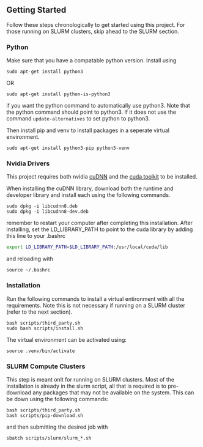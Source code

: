 ## Getting Started

Follow these steps chronologically to get started using this project. For those running on SLURM clusters, skip ahead to the SLURM section.

### Python

Make sure that you have a compatable python version. Install using

```shell
sudo apt-get install python3
```
OR 
```shell
sudo apt-get install python-is-python3
```

if you want the python command to automatically use python3. Note that the python command should point to python3. If it does not use the command ``update-alternatives`` to set python to python3.

Then install pip and venv to install packages in a seperate virtual environment.

```shell
sudo apt-get install python3-pip python3-venv
```

### Nvidia Drivers

This project requires both nvidia [cuDNN](https://developer.nvidia.com/cudnn) and the [cuda toolkit](https://developer.nvidia.com/cuda-downloads) to be installed. 

When installing the cuDNN library, download both the runtime and developer library and install each using the following commands.

```shell
sudo dpkg -i libcudnn8.deb
sudo dpkg -i libcudnn8-dev.deb
```

remember to restart your computer after completing this installation. After installing, set the LD_LIBRARY_PATH to point to the cuda library by adding this line to your .bashrc

```bash
export LD_LIBRARY_PATH=$LD_LIBRARY_PATH:/usr/local/cuda/lib
```

and reloading with

```shell
source ~/.bashrc
```

### Installation

Run the following commands to install a virtual entironment with all the requirements. Note this is not necessary if running on a SLURM cluster (refer to the next section).

```shell
bash scripts/third_party.sh
sudo bash scripts/install.sh
```

The virtual environment can be activated using:

```shell
source .venv/bin/activate
```

### SLURM Compute Clusters

This step is meant onlt for running on SLURM clusters. Most of the installation is already in the slurm script, all that is required is to pre-download any packages that may not be available on the system. This can be down using the following commands:

```shell
bash scripts/third_party.sh
bash scripts/pip-download.sh
```

and then submitting the desired job with


```shell
sbatch scripts/slurm/slurm_*.sh
```